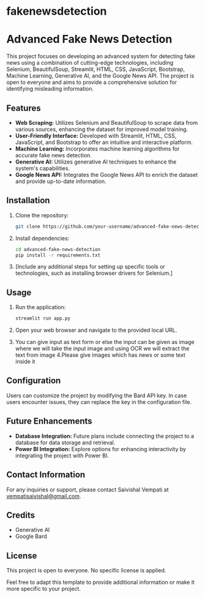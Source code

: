 # fakenewsdetection
# Advanced Fake News Detection

This project focuses on developing an advanced system for detecting fake news using a combination of cutting-edge technologies, including Selenium, BeautifulSoup, Streamlit, HTML, CSS, JavaScript, Bootstrap, Machine Learning, Generative AI, and the Google News API. The project is open to everyone and aims to provide a comprehensive solution for identifying misleading information.

## Features

- **Web Scraping:** Utilizes Selenium and BeautifulSoup to scrape data from various sources, enhancing the dataset for improved model training.
- **User-Friendly Interface:** Developed with Streamlit, HTML, CSS, JavaScript, and Bootstrap to offer an intuitive and interactive platform.
- **Machine Learning:** Incorporates machine learning algorithms for accurate fake news detection.
- **Generative AI:** Utilizes generative AI techniques to enhance the system's capabilities.
- **Google News API:** Integrates the Google News API to enrich the dataset and provide up-to-date information.

## Installation

1. Clone the repository:

   ```bash
   git clone https://github.com/your-username/advanced-fake-news-detection.git
   ```

2. Install dependencies:

   ```bash
   cd advanced-fake-news-detection
   pip install -r requirements.txt
   ```

3. [Include any additional steps for setting up specific tools or technologies, such as installing browser drivers for Selenium.]

## Usage

1. Run the application:

   ```bash
   streamlit run app.py
   ```

2. Open your web browser and navigate to the provided local URL.

3. You can give input as text form or else the input can be given as image where we will take the input image and using OCR we will extract the text from image
4.Please give images which has news or some text inside it

## Configuration

Users can customize the project by modifying the Bard API key. In case users encounter issues, they can replace the key in the configuration file.

## Future Enhancements

- **Database Integration:** Future plans include connecting the project to a database for data storage and retrieval.
- **Power BI Integration:** Explore options for enhancing interactivity by integrating the project with Power BI.

## Contact Information

For any inquiries or support, please contact Saivishal Vempati at [vempatisaivishal@gmail.com](mailto:vempatisaivishal@gmail.com).

## Credits

- Generative AI
- Google Bard

## License

This project is open to everyone. No specific license is applied.

Feel free to adapt this template to provide additional information or make it more specific to your project.
